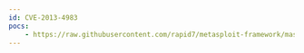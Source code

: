 ```yaml
---
id: CVE-2013-4983
pocs:
    - https://raw.githubusercontent.com/rapid7/metasploit-framework/master/modules/exploits/linux/http/sophos_wpa_sblistpack_exec.rb
---
```

